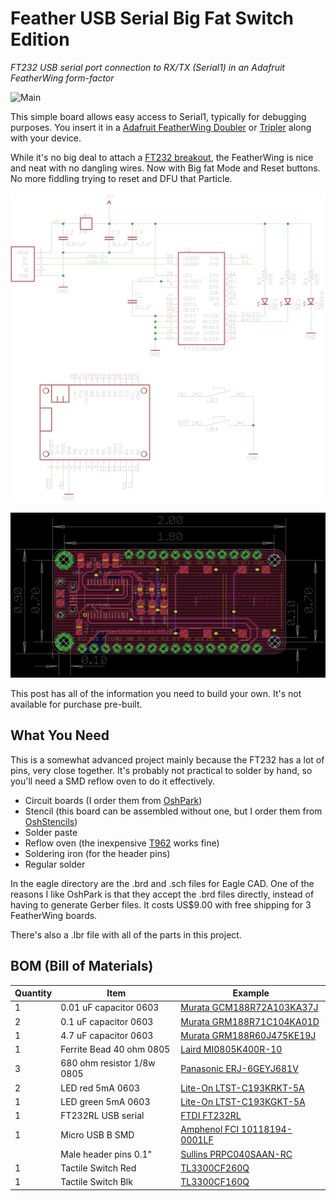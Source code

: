 # Feather USB Serial Big Fat Switch Edition
*FT232 USB serial port connection to RX/TX (Serial1) in an Adafruit FeatherWing form-factor*

![Main](images/main.jpg)

This simple board allows easy access to Serial1, typically for debugging purposes. You insert it in a [Adafruit FeatherWing Doubler](https://www.adafruit.com/product/2890) or [Tripler](https://www.adafruit.com/product/3417) along with your device.

While it's no big deal to attach a [FT232 breakout](https://www.sparkfun.com/products/12731), the FeatherWing is nice and neat with no dangling wires.
Now with Big fat Mode and Reset buttons. No more fiddling trying to reset and DFU that Particle.

![Schematic](images/schematic.png)

![Board](images/board.png)

This post has all of the information you need to build your own. It's not available for purchase pre-built.

## What You Need

This is a somewhat advanced project mainly because the FT232 has a lot of pins, very close together. It's probably not practical to solder by hand, so you'll need a SMD reflow oven to do it effectively.

- Circuit boards (I order them from [OshPark](https://oshpark.com))
- Stencil (this board can be assembled without one, but I order them from [OshStencils](https://oshstencils.com))
- Solder paste
- Reflow oven (the inexpensive [T962](https://www.amazon.com/dp/B01LZYEF90/ref=dp_prsubs_1) works fine)
- Soldering iron (for the header pins)
- Regular solder

In the eagle directory are the .brd and .sch files for Eagle CAD. One of the reasons I like OshPark is that they accept the .brd files directly, instead of having to generate Gerber files. It costs US$9.00 with free shipping for 3 FeatherWing boards.

There's also a .lbr file with all of the parts in this project.

## BOM (Bill of Materials)

| Quantity | Item | Example |
| --- | --- | --- |
| 1 | 0.01 uF capacitor 0603 | [Murata GCM188R72A103KA37J](https://www.digikey.com/product-detail/en/murata-electronics-north-america/GCM188R72A103KA37J/490-8028-1-ND/4380313) |
| 2 | 0.1 uF capacitor 0603 | [Murata GRM188R71C104KA01D](https://www.digikey.com/product-detail/en/murata-electronics-north-america/GRM188R71C104KA01D/490-1532-1-ND/587771) |
| 1 | 4.7 uF capacitor 0603 | [Murata GRM188R60J475KE19J](https://www.digikey.com/product-detail/en/murata-electronics-north-america/GRM188R60J475KE19J/490-6407-1-ND/3845604) |
| 1 | Ferrite Bead 40 ohm 0805 | [Laird MI0805K400R-10](https://www.digikey.com/products/en/filters/ferrite-beads-and-chips/841?k=MI0805K400R&k=&pkeyword=MI0805K400R&sv=0&pv7=2&pv1989=0&sf=0&quantity=&ColumnSort=0&page=1&pageSize=25) |
| 3 | 680 ohm resistor 1/8w 0805 | [Panasonic ERJ-6GEYJ681V](https://www.digikey.com/product-detail/en/panasonic-electronic-components/ERJ-6GEYJ681V/P680ACT-ND/90033) | 
| 2 | LED red 5mA 0603 | [Lite-On LTST-C193KRKT-5A](https://www.digikey.com/product-detail/en/lite-on-inc/LTST-C193KRKT-5A/160-1830-1-ND/2356251) |
| 1 | LED green 5mA 0603 | [Lite-On LTST-C193KGKT-5A](https://www.digikey.com/product-detail/en/lite-on-inc/LTST-C193KGKT-5A/160-1828-1-ND/2356247) |
| 1 | FT232RL USB serial | [FTDI FT232RL](https://www.digikey.com/product-detail/en/ftdi-future-technology-devices-international-ltd/FT232RL-REEL/768-1007-1-ND/1836402) |
| 1 | Micro USB B SMD | [Amphenol FCI 10118194-0001LF](https://www.digikey.com/products/en?keywords=609-4618-1-nd) |
| | Male header pins 0.1" | [Sullins PRPC040SAAN-RC](https://www.digikey.com/product-detail/en/PRPC040SAAN-RC/S1011EC-40-ND/2775214) |
| 1 | Tactile Switch Red | [TL3300CF260Q](https://www.digikey.co.nz/product-detail/en/e-switch/TL3300CF260Q/EG4905CT-ND/2498465) |
| 1 | Tactile Switch Blk | [TL3300CF160Q](https://www.digikey.co.nz/product-detail/en/e-switch/TL3300CF160Q/EG4904CT-ND/2498463) |